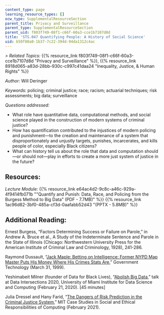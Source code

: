 ```yaml
---
content_type: page
learning_resource_types: []
ocw_type: SupplementalResourceSection
parent_title: Privacy and Surveillance
parent_type: SupplementalResourceSection
parent_uid: f803f749-08f1-c66f-60a3-cce1b7107d8d
title: 'STS.047 Quantifying People: A History of Social Science'
uid: b50f80a0-1b37-7c22-394d-94da1312c4ac
---
```


_\> Related Topics:_ {{% resource_link f803f749-08f1-c66f-60a3-cce1b7107d8d "Privacy and Surveillance" %}}, {{% resource_link 8918d065-a83d-28bb-930c-c997c41daa24 "Inequality, Justice, & Human Rights" %}}

_Author:_ Will Deringer

_Keywords:_ ​​policing; criminal justice; race; racism; actuarial techniques; risk assessments; big data; surveillance

_Questions addressed:_

*   What role have quantitative data, computational methods, and social science played in the construction of modern systems of criminal justice?
*   How has quantification contributed to the injustices of modern policing and punishment—to the creation and maintenance of a system that disproportionately and unjustly targets, punishes, incarcerates, and kills people of color, especially Black citizens?
*   What can history tell us about the role that data and computation should—or should not—play in efforts to create a more just system of justice in the future?

Resources:
----------

_Lecture Module:_ {{% resource_link e64ac4d2-9c8c-a46c-929a-4f9414fb071b "\"Quantify and Punish: Data, Race, and Policing from the Burgess Method to Big Data\" (PDF - 7.7MB)" %}} {{% resource_link 1ac96d82-3bf0-485a-cf3d-0aafabb52d43 "(PPTX - 5.8MB)" %}}

Additional Reading: 
--------------------

Ernest Burgess, “Factors Determining Success or Failure on Parole,” in Andrew A. Bruce et al., A Study of the Indeterminate Sentence and Parole in the State of Illinois (Chicago: Northwestern University Press for the American Institute of Criminal Law and Criminology, 1928), 241-286.

Raymond Dussault, “[Jack Maple: Betting on Intelligence: Former NYPD Map Master Puts His Money Where His Crimes Stats Are](https://www.govtech.com/magazines/gt/Jack-Maple-Betting-on-Intelligence.html),” Government Technology (March 31, 1999).

Yeshimabeit Milner (founder of Data for Black Lives), “[Abolish Big Data](https://www.youtube.com/watch?v=wR5i6qXJH4o),” talk at Data Intersections 2020, University of Miami Institute for Data Science and Computing (February 21, 2020). \[45 minutes\]

Julia Dressel and Hany Farid, “[The Dangers of Risk Prediction in the Criminal Justice System](https://doi.org/10.21428/2c646de5.f5896f9f),” MIT Case Studies in Social and Ethical Responsibilities of Computing (February 2021).